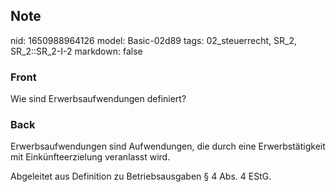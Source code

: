## Note
nid: 1650988964126
model: Basic-02d89
tags: 02_steuerrecht, SR_2, SR_2::SR_2-I-2
markdown: false

### Front
Wie sind Erwerbsaufwendungen definiert?

### Back
Erwerbsaufwendungen sind Aufwendungen, die durch eine Erwerbstätigkeit mit Einkünfteerzielung veranlasst wird.

Abgeleitet aus Definition zu Betriebsausgaben § 4 Abs. 4 EStG.
